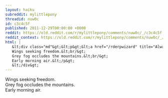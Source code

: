 ```yaml
---
layout: haiku
subreddit: mylittlepony
threadid: nuw0c
id: c3c4c5f
published: 2011-12-29T00:00:00 +0000
reddit: https://old.reddit.com/r/mylittlepony/comments/nuw0c/_/c3c4c5f
reddit_context: https://old.reddit.com/r/mylittlepony/comments/nuw0c/_/c3c4c5f?context=3
html: |
   &lt;div class="md"&gt;&lt;p&gt;&lt;a href="/rderpwizard" title="Always Relevant / Moment Free From Their Laughter  / Paper Bag Princess"&gt;&lt;/a&gt;
   Wings seeking freedom.&lt;br/&gt;
   Grey fog occludes the mountains.&lt;br/&gt;
   Early morning air.&lt;/p&gt;
   &lt;/div&gt;
---
```


[](/rderpwizard "Always Relevant / Moment Free From Their Laughter  / Paper Bag Princess")
Wings seeking freedom.  
Grey fog occludes the mountains.  
Early morning air.